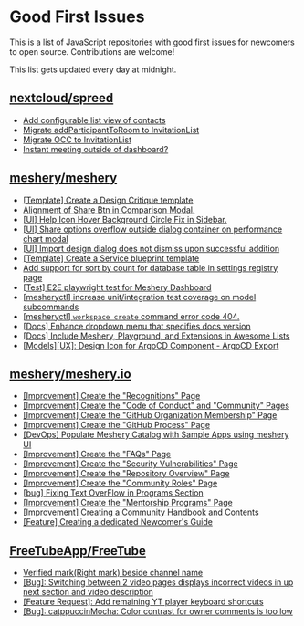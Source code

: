 # Good First Issues

This is a list of JavaScript repositories with good first issues for newcomers to open source. Contributions are welcome!

This list gets updated every day at midnight.

## [nextcloud/spreed](https://github.com/nextcloud/spreed)

- [Add configurable list view of contacts](https://github.com/nextcloud/spreed/issues/15331)
- [Migrate addParticipantToRoom to InvitationList](https://github.com/nextcloud/spreed/issues/14570)
- [Migrate OCC to InvitationList](https://github.com/nextcloud/spreed/issues/14571)
- [Instant meeting outside of dashboard?](https://github.com/nextcloud/spreed/issues/15276)

## [meshery/meshery](https://github.com/meshery/meshery)

- [[Template] Create a Design Critique template](https://github.com/meshery/meshery/issues/12502)
- [Alignment of Share Btn in Comparison Modal.](https://github.com/meshery/meshery/issues/15173)
- [[UI] Help Icon Hover Background Circle Fix in Sidebar.](https://github.com/meshery/meshery/issues/15202)
- [[UI] Share options overflow outside dialog container on performance chart modal](https://github.com/meshery/meshery/issues/15180)
- [[UI] Import design dialog does not dismiss upon successful addition](https://github.com/meshery/meshery/issues/15181)
- [[Template] Create a Service blueprint template ](https://github.com/meshery/meshery/issues/12497)
- [Add support for sort by count for database table in settings registry page](https://github.com/meshery/meshery/issues/13958)
- [[Test] E2E playwright test for Meshery Dashboard](https://github.com/meshery/meshery/issues/14565)
- [[mesheryctl] increase unit/integration test coverage on model subcommands](https://github.com/meshery/meshery/issues/14042)
- [[mesheryctl] `workspace create` command error code 404.](https://github.com/meshery/meshery/issues/11312)
- [[Docs] Enhance dropdown menu that specifies docs version](https://github.com/meshery/meshery/issues/9227)
- [[Docs] Include Meshery, Playground, and Extensions in Awesome Lists](https://github.com/meshery/meshery/issues/13426)
- [[Models][UX]: Design Icon for ArgoCD Component - ArgoCD Export](https://github.com/meshery/meshery/issues/10294)

## [meshery/meshery.io](https://github.com/meshery/meshery.io)

- [[Improvement] Create the "Recognitions" Page](https://github.com/meshery/meshery.io/issues/2192)
- [[Improvement] Create the "Code of Conduct" and "Community" Pages](https://github.com/meshery/meshery.io/issues/2186)
- [[Improvement] Create the "GitHub Organization Membership" Page](https://github.com/meshery/meshery.io/issues/2197)
- [[Improvement] Create the "GitHub Process" Page](https://github.com/meshery/meshery.io/issues/2195)
- [[DevOps] Populate Meshery Catalog with Sample Apps using meshery UI](https://github.com/meshery/meshery.io/issues/1699)
- [[Improvement] Create the "FAQs" Page](https://github.com/meshery/meshery.io/issues/2196)
- [[Improvement] Create the "Security Vulnerabilities" Page](https://github.com/meshery/meshery.io/issues/2194)
- [[Improvement] Create the "Repository Overview" Page](https://github.com/meshery/meshery.io/issues/2193)
- [[Improvement] Create the "Community Roles" Page](https://github.com/meshery/meshery.io/issues/2187)
- [[bug] Fixing Text OverFlow in Programs Section](https://github.com/meshery/meshery.io/issues/2180)
- [[Improvement]  Create the "Mentorship Programs" Page](https://github.com/meshery/meshery.io/issues/2190)
- [[Improvement] Creating a Community Handbook and Contents](https://github.com/meshery/meshery.io/issues/2176)
- [[Feature] Creating a dedicated Newcomer's Guide](https://github.com/meshery/meshery.io/issues/2178)

## [FreeTubeApp/FreeTube](https://github.com/FreeTubeApp/FreeTube)

- [Verified mark(Right mark) beside channel name](https://github.com/FreeTubeApp/FreeTube/issues/944)
- [[Bug]: Switching between 2 video pages displays incorrect videos in up next section and video description](https://github.com/FreeTubeApp/FreeTube/issues/2261)
- [[Feature Request]: Add remaining YT player keyboard shortcuts](https://github.com/FreeTubeApp/FreeTube/issues/2138)
- [[Bug]: catppuccinMocha: Color contrast for owner comments is too low](https://github.com/FreeTubeApp/FreeTube/issues/6597)


